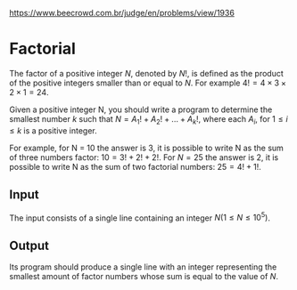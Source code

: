 https://www.beecrowd.com.br/judge/en/problems/view/1936

# Factorial

The factor of a positive integer $N$, denoted by $N!$, is defined as the product
of the positive integers smaller than or equal to $N$. For example $4! = 4 × 3 ×
2 × 1 = 24$.

Given a positive integer N, you should write a program to determine the smallest
number $k$ such that $N = A_1! + A_2! + ... + A_k!$, where each $A_i$, for $1
\leq i \leq k$ is a positive integer.

For example, for N = 10 the answer is 3, it is possible to write N as the sum of
three numbers factor: $10 = 3! + 2! + 2!$. For $N = 25$ the answer is 2, it is
possible to write N as the sum of two factorial numbers: $25 = 4! + 1!$.

## Input

The input consists of a single line containing an integer $N (1 \leq N \leq
10^5)$.

## Output

Its program should produce a single line with an integer representing the
smallest amount of factor numbers whose sum is equal to the value of $N$.

